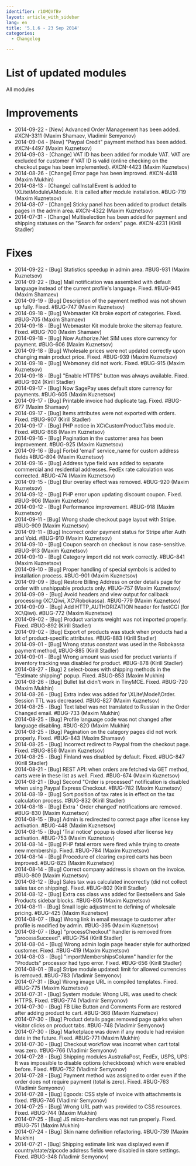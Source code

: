 ```yaml
---
identifier: r1OMQVfBv
layout: article_with_sidebar
lang: en
title: '5.1.6 - 23 Sep 2014'
categories:
  - Changelog

---
```



# List of updated modules

All modules

# Improvements

*   2014-09-22 - [New] Advanced Order Management has been added. #XCN-3311 (Maxim Shamaev, Vladimir Semyonov)
*   2014-09-04 - [New] "Paypal Credit" payment method has been added. #XCN-4497 (Maxim Kuznetsov)
*   2014-09-03 - [Change] VAT ID has been added for module VAT. VAT are excluded for customer if VAT ID is valid (online checking on the checkout page has been implemented). #XCN-4423 (Maxim Kuznetsov)
*   2014-08-26 - [Change] Error page has been improved. #XCN-4418 (Maxim Mukhin)
*   2014-08-13 - [Change] callInstallEvent is added to \XLite\Module\AModule. It is called after module installation. #BUG-719 (Maxim Kuznetsov)
*   2014-08-07 - [Change] Sticky panel has been added to product details pages in the admin area. #XCN-4322 (Maxim Kuznetsov)
*   2014-07-31 - [Change] Multiselection has been added for payment and shipping statuses on the "Search for orders" page. #XCN-4231 (Kirill Stadler)

# Fixes

*   2014-09-22 - [Bug] Statistics speedup in admin area. #BUG-931 (Maxim Kuznetsov)
*   2014-09-22 - [Bug] Mail notification was assembled with default language instead of the current profile's language. Fixed. #BUG-945 (Maxim Shamaev)
*   2014-09-19 - [Bug] Description of the payment method was not shown up fully. Fixed. #BUG-747 (Maxim Kuznetsov)
*   2014-09-18 - [Bug] Webmaster Kit broke export of categories. Fixed. #BUG-705 (Maxim Shamaev)
*   2014-09-18 - [Bug] Webmaster Kit module broke the sitemap feature. Fixed. #BUG-700 (Maxim Shamaev)
*   2014-09-18 - [Bug] Now Authorize.Net SIM uses store currency for payment. #BUG-606 (Maxim Kuznetsov)
*   2014-09-18 - [Bug] Wholesale prices were not updated correctly upon changing main product price. Fixed. #BUG-939 (Maxim Kuznetsov)
*   2014-09-18 - [Bug] Webmoney did not work. Fixed. #BUG-915 (Maxim Kuznetsov)
*   2014-09-18 - [Bug] "Enable HTTPS" button was always available. Fixed. #BUG-924 (Kirill Stadler)
*   2014-09-17 - [Bug] Now SagePay uses default store currency for payments. #BUG-605 (Maxim Kuznetsov)
*   2014-09-17 - [Bug] Printable invoice had duplicate <html> tag. Fixed. #BUG-677 (Maxim Shamaev)
*   2014-09-17 - [Bug] Items attributes were not exported with orders. Fixed. #BUG-907 (Kirill Stadler)
*   2014-09-17 - [Bug] PHP notice in XC\CustomProductTabs module. Fixed. #BUG-868 (Maxim Kuznetsov)
*   2014-09-16 - [Bug] Pagination in the customer area has been improvement. #BUG-925 (Maxim Kuznetsov)
*   2014-09-16 - [Bug] Forbid 'email' service_name for custom address fields #BUG-804 (Maxim Kuznetsov)
*   2014-09-16 - [Bug] Address type field was added to separate commercial and residential addresses. FedEx rate calculation was corrected. #BUG-474 (Maxim Kuznetsov)
*   2014-09-15 - [Bug] Blur overlay effect was removed. #BUG-920 (Maxim Kuznetsov)
*   2014-09-12 - [Bug] PHP error upon updating discount coupon. Fixed. #BUG-906 (Maxim Kuznetsov)
*   2014-09-12 - [Bug] Performance improvement. #BUG-918 (Maxim Kuznetsov)
*   2014-09-11 - [Bug] Wrong shade checkout page layout with Stripe. #BUG-909 (Maxim Kuznetsov)
*   2014-09-11 - [Bug] Incorrect order payment status for Stripe after Auth and Void. #BUG-910 (Maxim Kuznetsov)
*   2014-09-10 - [Bug] Coupon search on checkout is now case-sensitive. #BUG-913 (Maxim Kuznetsov)
*   2014-09-10 - [Bug] Category import did not work correctly. #BUG-841 (Maxim Kuznetsov)
*   2014-09-10 - [Bug] Proper handling of special symbols is added to installation process. #BUG-901 (Maxim Kuznetsov)
*   2014-09-09 - [Bug] Restore Billing Address on order details page for order with unshippable products only. #BUG-757 (Maxim Kuznetsov)
*   2014-09-09 - [Bug] Avoid headers and view output for callback processing (XC\Qiwi, XC\Robokassa). #BUG-779 (Maxim Kuznetsov)
*   2014-09-09 - [Bug] Add HTTP_AUTHORIZATION header for fastCGI (for XC\Qiwi). #BUG-772 (Maxim Kuznetsov)
*   2014-09-02 - [Bug] Product variants weight was not imported properly. Fixed. #BUG-892 (Kirill Stadler)
*   2014-09-02 - [Bug] Export of products was stuck when products had a lot of product-specific attributes. #BUG-883 (Kirill Stadler)
*   2014-09-01 - [Bug] Wrong status constant was used in the Robokassa payment method, #BUG-885 (Kirill Stadler)
*   2014-09-01 - [Bug] Wrong amount was used for product variants if inventory tracking was disabled for product. #BUG-878 (Kirill Stadler)
*   2014-08-27 - [Bug] 2 select-boxes with shipping methods in the "Estimate shipping" popup. Fixed. #BUG-853 (Maxim Mukhin)
*   2014-08-26 - [Bug] Bullet list didn't work in TinyMCE. Fixed. #BUG-720 (Maxim Mukhin)
*   2014-08-26 - [Bug] Extra index was added for \XLite\Model\Order. Session TTL was decreased. #BUG-827 (Maxim Kuznetsov)
*   2014-08-25 - [Bug] Text label was not translated to Russian in the Order Changed email. #BUG-733 (Maxim Mukhin)
*   2014-08-25 - [Bug] Profile language code was not changed after language disabling. #BUG-820 (Maxim Mukhin)
*   2014-08-25 - [Bug] Pagination on the category pages did not work properly. Fixed. #BUG-843 (Maxim Shamaev)
*   2014-08-25 - [Bug] Incorrect redirect to Paypal from the checkout page. Fixed. #BUG-856 (Maxim Kuznetsov)
*   2014-08-25 - [Bug] Finland was disabled by default. Fixed. #BUG-847 (Kirill Stadler)
*   2014-08-21 - [Bug] REST API: when orders are fetched via GET method, carts were in these list as well. Fixed. #BUG-674 (Maxim Kuznetsov)
*   2014-08-21 - [Bug] Second "Order is processed" notification is disabled when using Paypal Express Checkout. #BUG-782 (Maxim Kuznetsov)
*   2014-08-19 - [Bug] Sort position of tax rates is in effect on the tax calculation process. #BUG-832 (Kirill Stadler)
*   2014-08-18 - [Bug] Extra ' Order changed' notifications are removed. #BUG-830 (Maxim Kuznetsov)
*   2014-08-15 - [Bug] Admin is redirected to correct page after license key activation. #BUG-448 (Maxim Kuznetsov)
*   2014-08-15 - [Bug] 'Trial notice' popup is closed after license key activation. #BUG-753 (Maxim Kuznetsov)
*   2014-08-14 - [Bug] PHP fatal errors were fired while trying to create new membership. Fixed. #BUG-784 (Maxim Kuznetsov)
*   2014-08-14 - [Bug] Procedure of clearing expired carts has been improved. #BUG-825 (Maxim Kuznetsov)
*   2014-08-14 - [Bug] Correct company address is shown on the invoice. #BUG-809 (Maxim Kuznetsov)
*   2014-08-12 - [Bug] Sales tax was calculated incorrectly (did not collect sales tax on shipping). Fixed. #BUG-802 (Kirill Stadler)
*   2014-08-12 - [Bug] Extra css class was added for Bestsellers and Sale Products sidebar blocks. #BUG-805 (Maxim Kuznetsov)
*   2014-08-11 - [Bug] Small logic adjustment to defining of wholesale pricing. #BUG-425 (Maxim Kuznetsov)
*   2014-08-07 - [Bug] Wrong link in email message to customer after profile is modified by admin. #BUG-395 (Maxim Kuznetsov)
*   2014-08-07 - [Bug] "processCheckout" handler is removed from "processSucceed". #BUG-754 (Kirill Stadler)
*   2014-08-04 - [Bug] Wrong admin login page header style for authorized customer. Fixed. #BUG-419 (Maxim Kuznetsov)
*   2014-08-03 - [Bug] "importMembershipsColumn" handler for the "Products" processor had typo error. Fixed. #BUG-656 (Kirill Stadler)
*   2014-08-01 - [Bug] Stripe module updated: limit for allowed currencies is removed. #BUG-783 (Vladimir Semyonov)
*   2014-07-31 - [Bug] Wrong image URL in compiled templates. Fixed. #BUG-775 (Maxim Kuznetsov)
*   2014-07-31 - [Bug] System module: Wrong URL was used to check HTTPS. Fixed. #BUG-774 (Vladimir Semyonov)
*   2014-07-30 - [Bug] FB Like Button and Comments Form are restored after adding product to cart. #BUG-368 (Maxim Kuznetsov)
*   2014-07-30 - [Bug] Product details page: removed page quirks when visitor clicks on product tabs. #BUG-748 (Vladimir Semyonov)
*   2014-07-30 - [Bug] Marketplace was down if any module had revision date in the future. Fixed. #BUG-771 (Maxim Mukhin)
*   2014-07-30 - [Bug] Checkout workflow was incorret when cart total was zero. #BUG-766 (Vladimir Semyonov)
*   2014-07-28 - [Bug] Shipping modules AustraliaPost, FedEx, USPS, UPS: It was impossible to disable options (checkboxes) which were enabled before. Fixed. #BUG-752 (Vladimir Semyonov)
*   2014-07-28 - [Bug] Payment method was assigned to order even if the order does not require payment (total is zero). Fixed. #BUG-763 (Vladimir Semyonov)
*   2014-07-28 - [Bug] Egoods: CSS style of invoice with attachments is fixed. #BUG-746 (Vladimir Semyonov)
*   2014-07-25 - [Bug] Wrong URL path was provided to CSS resources. Fixed. #BUG-744 (Maxim Mukhin)
*   2014-07-25 - [Bug] JS micro-handlers was not run properly. Fixed. #BUG-751 (Maxim Mukhin)
*   2014-07-24 - [Bug] Skin name definition refactoring. #BUG-739 (Maxim Mukhin)
*   2014-07-21 - [Bug] Shipping estimate link was displayed even if country/state/zipcode address fields were disabled in store settings. Fixed. #BUG-348 (Vladimir Semyonov)